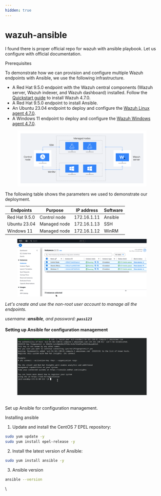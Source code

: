 ```yaml
---
hidden: true
---
```


# wazuh-ansible

I found there is proper official repo for wazuh with ansible playbook. Let us configure with official documentation.

Prerequisites

To demonstrate how we can provision and configure multiple Wazuh endpoints with Ansible, we use the following infrastructure.

* A Red Hat 9.5.0 endpoint with the Wazuh central components (Wazuh server, Wazuh indexer, and Wazuh dashboard) installed. Follow the [Quickstart guide](https://documentation.wazuh.com/current/quickstart.html) to install Wazuh 4.7.0.
* A Red Hat 9.5.0 endpoint to install Ansible.
* An Ubuntu 23.04 endpoint to deploy and configure the [Wazuh Linux agent 4.7.0](https://documentation.wazuh.com/current/installation-guide/wazuh-agent/wazuh-agent-package-linux.html).&#x20;
* A Windows 11 endpoint to deploy and configure the [Wazuh Windows agent 4.7.0](https://documentation.wazuh.com/current/installation-guide/wazuh-agent/wazuh-agent-package-windows.html).

<figure><img src="../.gitbook/assets/image.png" alt=""><figcaption></figcaption></figure>

The following table shows the parameters we used to demonstrate our deployment.

| **Endpoints** | **Purpose**  | **IP address** | **Software** |
| ------------- | ------------ | -------------- | ------------ |
| Red Hat 9.5.0 | Control node | 172.16.1.11    | Ansible      |
| Ubuntu 23.04  | Managed node | 172.16.1.13    | SSH          |
| Windows 11    | Managed node | 172.16.1.12    | WinRM        |

<figure><img src="../.gitbook/assets/image (1).png" alt=""><figcaption></figcaption></figure>

_Let's create and use the non-root user account to manage all the endpoints._

_username :**ansible**, and password: **`pass123`**_



#### Setting up Ansible for configuration management

<figure><img src="../.gitbook/assets/image (2).png" alt=""><figcaption></figcaption></figure>

\
Set up Ansible for configuration management.

Installing ansible&#x20;

1. Update and install the CentOS 7 EPEL repository:

```bash
sudo yum update -y
sudo yum install epel-release -y
```

2. Install the latest version of Ansible:

```bash
sudo yum install ansible -y
```

3. Ansible version

```bash
ansible --version
```

\


